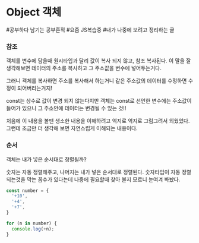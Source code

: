 # Object 객체

#공부하다 남기는 공부흔적 #요즘 JS복습중 #내가 나중에 보려고 정리하는 글

### 참조

객체를 변수에 담을때 원시타입과 달리 값이 복사 되지 않고, 참조 복사된다. 이 말을 잘 생각해보면 데이터의 주소를 복사하고 그 주소값을 변수에 넣어두는거다.

그러니 객체를 복사하면 주소를 복사해서 하는거니 같은 주소값의 데이터를 수정하면 수정이 되어버리는거지!

const는 상수로 값이 변경 되지 않는다지만 객체는 const로 선언한 변수에는 주소값이 들어가 있으니 그 주소안에 데이터는 변경될 수 있는 것!!

처음에 이 내용을 볼땐 생소한 내용을 이해하려고 억지로 억지로 그림그려서 외웠었다. 그런데 조금만 더 생각해 보면 자연스럽게 이해되는 내용이다.

### 순서

객체는 내가 넣은 순서대로 정렬될까?

숫자는 자동 정렬해주고, 나머지는 내가 넣은 순서대로 정렬된다.
숫자타입이 자동 정렬되는것을 막는 꼼수가 있다는데 나중에 필요할때 찾아 볼지 모르니 눈여겨 봐놨다.

```javascript
const number = {
  '+10',
  '+4',
  '+7',
}

for (n in number) {
  console.log(+n);
}
```
